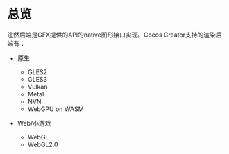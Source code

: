# 总览

渲然后端是GFX提供的API的native图形接口实现。Cocos Creator支持的渲染后端有：

- 原生
    - GLES2
    - GLES3
    - Vulkan
    - Metal
    - NVN
    - WebGPU on WASM

- Web/小游戏
    - WebGL
    - WebGL2.0

